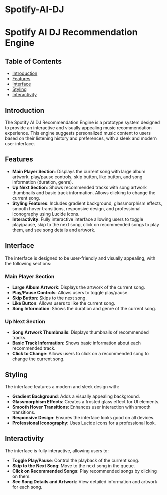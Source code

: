 # Spotify-AI-DJ

# Spotify AI DJ Recommendation Engine

## Table of Contents
- [Introduction](#introduction)
- [Features](#features)
- [Interface](#interface)
- [Styling](#styling)
- [Interactivity](#interactivity)

## Introduction
The Spotify AI DJ Recommendation Engine is a prototype system designed to provide an interactive and visually appealing music recommendation experience. This engine suggests personalized music content to users based on their listening history and preferences, with a sleek and modern user interface.

## Features
- **Main Player Section**: Displays the current song with large album artwork, play/pause controls, skip button, like button, and song information (duration, genre).
- **Up Next Section**: Shows recommended tracks with song artwork thumbnails and basic track information. Allows clicking to change the current song.
- **Styling Features**: Includes gradient background, glassmorphism effects, smooth hover transitions, responsive design, and professional iconography using Lucide icons.
- **Interactivity**: Fully interactive interface allowing users to toggle play/pause, skip to the next song, click on recommended songs to play them, and see song details and artwork.

## Interface
The interface is designed to be user-friendly and visually appealing, with the following sections:

### Main Player Section
- **Large Album Artwork**: Displays the artwork of the current song.
- **Play/Pause Controls**: Allows users to toggle play/pause.
- **Skip Button**: Skips to the next song.
- **Like Button**: Allows users to like the current song.
- **Song Information**: Shows the duration and genre of the current song.

### Up Next Section
- **Song Artwork Thumbnails**: Displays thumbnails of recommended tracks.
- **Basic Track Information**: Shows basic information about each recommended track.
- **Click to Change**: Allows users to click on a recommended song to change the current song.

## Styling
The interface features a modern and sleek design with:
- **Gradient Background**: Adds a visually appealing background.
- **Glassmorphism Effects**: Creates a frosted glass effect for UI elements.
- **Smooth Hover Transitions**: Enhances user interaction with smooth transitions.
- **Responsive Design**: Ensures the interface looks good on all devices.
- **Professional Iconography**: Uses Lucide icons for a professional look.

## Interactivity
The interface is fully interactive, allowing users to:
- **Toggle Play/Pause**: Control the playback of the current song.
- **Skip to the Next Song**: Move to the next song in the queue.
- **Click on Recommended Songs**: Play recommended songs by clicking on them.
- **See Song Details and Artwork**: View detailed information and artwork for each song.

